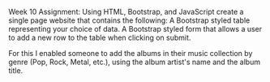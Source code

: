 Week 10 Assignment:
Using HTML, Bootstrap, and JavaScript create a single page website that contains the following:
    A Bootstrap styled table representing your choice of data.
    A Bootstrap styled form that allows a user to add a new row to the table when clicking on submit.

For this I enabled someone to add the albums in their music collection by genre (Pop, Rock, Metal, etc.), using the 
album artist's name and the album title. 
